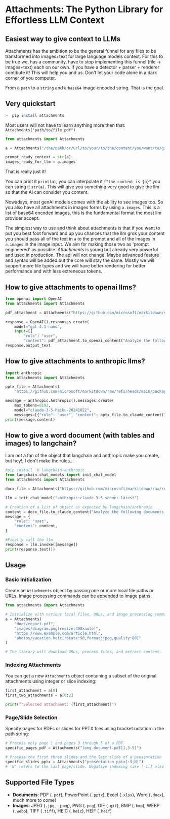 # Attachments: The Python Library for Effortless LLM Context
## Easiest way to give context to LLMs

Attachments has the ambition to be the general funnel for any files to be transformed into images+text for large language models context. For this to be true we, has a community, have to stop implementing this funnel (file -> images+text) each on our own. If you have a detector + parser + renderer contibute it! This will help you and us. Don't let your code alone in a dark corner of you computer.

From a `path` to a `string` and a `base64` image encoded string. That is the goal.

## Very quickstart

```bash
>  pip install attachments
```

Most users will not have to learn anything more then that: `Attachments("path/to/file.pdf")`

```python
from attachments import Attachments

a = Attachments("/the/path/or/url/to/your/to/the/content/you/want/to/give/the/llm.xlsx", "another.pdf", "another.pptx"...)

prompt_ready_context = str(a)
images_ready_for_llm = a.images
```

That is really just it!

You can print it `print(a)`, you can interpolate it `f"the content is {a}"` you can string it `str(a)`. This will give you something very good to give the llm so that the AI can consider you content. 

Nowadays, most genAI models comes with the ability to see images too. So you also have all attachments in images forms by using `a.images`.
This is a list of base64 encoded images, this is the fundamental format the most llm provider accept. 

The simplest way to use and think about attachments is that if you want to put you best foot forward and up you chances that the llm grok your content you should pass all of the text in `a` to the prompt and all of the images in `a.images` in the image input. We aim for making those two as 'prompt engineered' as possible. *Attachments* is young but already very powerful and used in production. The api will not change. Maybe advanced feature and syntax will be added but the core will stay the same. Mostly we will support more file types and we will have better rendering for better performance and with less extreneous tokens.

## How to give attachments to openai llms?

```python
from openai import OpenAI
from attachments import Attachments

pdf_attachment = Attachments("https://github.com/microsoft/markitdown/raw/refs/heads/main/packages/markitdown/tests/test_files/test.pdf")

response = OpenAI().responses.create(
    model="gpt-4.1-nano", 
    input=[{
        "role": "user",
        "content": pdf_attachment.to_openai_content("Analyze the following documents:")}])
response.output_text
```

## How to give attachments to anthropic llms?

```python
import anthropic
from attachments import Attachments

pptx_file = Attachments(
    "https://github.com/microsoft/markitdown/raw/refs/heads/main/packages/markitdown/tests/test_files/test.pptx")

message = anthropic.Anthropic().messages.create(
    max_tokens=8192,
    model="claude-3-5-haiku-20241022",
    messages=[{"role": "user", "content": pptx_file.to_claude_content("Analyze the following documents:")}])
print(message.content)
```

## How to give a word document (with tables and images) to langchain?

I am not a fan of the object that langchain and anthropic make you create, but hey!, I don't make the rules...

```python
#pip install -U langchain-anthropic
from langchain.chat_models import init_chat_model
from attachments import Attachments

docx_file = Attachments("https://github.com/microsoft/markitdown/raw/refs/heads/main/packages/markitdown/tests/test_files/test.docx")

llm = init_chat_model("anthropic:claude-3-5-sonnet-latest")

# Creation of a list of object as expected by langchain/anthropic
content = docx_file.to_claude_content("Analyze the following documents:")
message = {
    "role": "user",
    "content": content,
}

#Finally call the llm
response = llm.invoke([message])
print(response.text())
```

## Usage

### Basic Initialization
Create an `Attachments` object by passing one or more local file paths or URLs. Image processing commands can be appended to image paths.

```python
from attachments import Attachments

# Initialize with various local files, URLs, and image processing commands
a = Attachments(
    "docs/report.pdf",
    "images/diagram.png[resize:400xauto]",
    "https://www.example.com/article.html",
    "photos/vacation.heic[rotate:90,format:jpeg,quality:80]"
)

# The library will download URLs, process files, and extract content.
```

### Indexing Attachments
You can get a new `Attachments` object containing a subset of the original attachments using integer or slice indexing:
```python
first_attachment = a[0]
first_two_attachments = a[0:2]

print(f"Selected attachment: {first_attachment}")
```

### Page/Slide Selection
Specify pages for PDFs or slides for PPTX files using bracket notation in the path string:
```python
# Process only page 1 and pages 3 through 5 of a PDF
specific_pages_pdf = Attachments("long_document.pdf[1,3-5]")

# Process the first three slides and the last slide of a presentation
specific_slides_pptx = Attachments("presentation.pptx[:3,N]") 
# 'N' refers to the last page/slide. Negative indexing like [-1:] also works.
```

## Supported File Types
*   **Documents**: PDF (`.pdf`), PowerPoint (`.pptx`), Excel (`.xlsx`), Word (`.docx`), much more to come!
*   **Images**: JPEG (`.jpg`, `.jpeg`), PNG (`.png`), GIF (`.gif`), BMP (`.bmp`), WEBP (`.webp`), TIFF (`.tiff`), HEIC (`.heic`), HEIF (`.heif`)